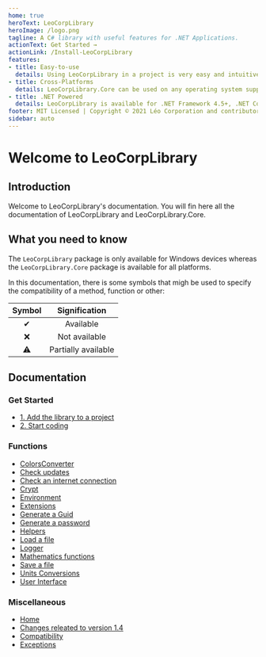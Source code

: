 ```yaml
---
home: true
heroText: LeoCorpLibrary
heroImage: /logo.png
tagline: A C# library with useful features for .NET Applications.
actionText: Get Started →
actionLink: /Install-LeoCorpLibrary
features:
- title: Easy-to-use
  details: Using LeoCorpLibrary in a project is very easy and intuitive.
- title: Cross-Platforms
  details: LeoCorpLibrary.Core can be used on any operating system supported by .NET. This means you can run the same code on Windows, Linux, and macOS.
- title: .NET Powered
  details: LeoCorpLibrary is available for .NET Framework 4.5+, .NET Core 3.1, and .NET 5.
footer: MIT Licensed | Copyright © 2021 Léo Corporation and contributors
sidebar: auto
---
```

# Welcome to LeoCorpLibrary
## Introduction
Welcome to LeoCorpLibrary's documentation. You will fin here all the documentation of LeoCorpLibrary and LeoCorpLibrary.Core.

## What you need to know
The `LeoCorpLibrary`  package is only available for Windows devices whereas the `LeoCorpLibrary.Core` package is available for all platforms.

In this documentation, there is some symbols that migh be used to specify the compatibility of a method, function or other:

| Symbol | Signification |
| :----: | :-----------: |
| ✔ | Available |
| ❌ | Not available |
| ⚠ | Partially available |

## Documentation
### Get Started
- [1. Add the library to a project](install-LeoCorpLibrary.html#_1-add-the-library-to-a-project)
- [2. Start coding](install-LeoCorpLibrary.html#_2-start-coding)

### Functions
* [ColorsConverter](Colors-converter)
* [Check updates](Check-for-updates)
* [Check an internet connection](Verify-an-internet-connection)
* [Crypt](Crypt)
* [Environment](Environment)
* [Extensions](Extensions)
* [Generate a Guid](Generate-a-Guid)
* [Generate a password](Generate-a-password)
* [Helpers](Helpers)
* [Load a file](Load-a-file)
* [Logger](Logger)
* [Mathematics functions](Mathematics-functions)
* [Save a file](Save-in-a-file)
* [Units Conversions](Units-conversions)
* [User Interface](User-Interface)


### Miscellaneous
* [Home]()
* [Changes releated to version 1.4](Changes-related-to-version-1.4)
* [Compatibility](Compatibility)
* [Exceptions](Exceptions)